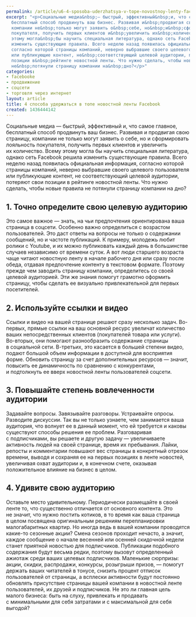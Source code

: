 ```yaml
---
permalink: /article/u6-4-sposoba-uderzhatsya-v-tope-novostnoy-lenty-facebook
excerpt: "<p>Социальные медиа&nbsp;— быстрый, эффективный&nbsp;и, что самое главное,
  бесплатный способ продвинуть ваш бизнес. Развивая и&nbsp;продвигая свою страницу,
  компании не&nbsp;только могут заявить о&nbsp;себе, но&nbsp;и&nbsp;сформировать лояльность
  покупателя, получить первых клиентов и&nbsp;увеличить их&nbsp;количество. Всему
  этому могла&nbsp;бы научить специальная литература, однако сеть Facebook решила
  изменить существующие правила. Всего неделю назад появилась официальная информация,
  согласно которой страницы компаний, неверно выбравшие своего целевого пользователя
  или публикующие контент, не&nbsp;соответствующий целевой аудитории, потеряют свои
  позиции в&nbsp;рейтинге новостной ленты. Что нужно сделать, чтобы новые правила
  не&nbsp;потянули страницу компании на&nbsp;дно?</p>"
categories:
- facebooke
- продвижение
- соцсети
- торговля через интернет
layout: article
title: 4 способа удержаться в топе новостной ленты Facebook
created: 1436444142
---
```

<p>Социальные медиа&nbsp;— быстрый, эффективный&nbsp;и, что самое главное, бесплатный способ продвинуть ваш бизнес. Развивая и&nbsp;продвигая свою страницу, компании не&nbsp;только могут заявить о&nbsp;себе, но&nbsp;и&nbsp;сформировать лояльность покупателя, получить первых клиентов и&nbsp;увеличить их&nbsp;количество. Всему этому могла&nbsp;бы научить специальная литература, однако сеть Facebook решила изменить существующие правила. Всего неделю назад появилась официальная информация, согласно которой страницы компаний, неверно выбравшие своего целевого пользователя или публикующие контент, не&nbsp;соответствующий целевой аудитории, потеряют свои позиции в&nbsp;рейтинге новостной ленты. Что нужно сделать, чтобы новые правила не&nbsp;потянули страницу компании на&nbsp;дно?</p>
<h2>1. Точно определите свою целевую аудиторию</h2>
<p>Это самое важное&nbsp;— знать, на&nbsp;чьи предпочтения ориентирована ваша страница в&nbsp;соцсети. Особенно важно определиться с&nbsp;возрастом пользователей. Это даст ответы на&nbsp;вопросы не&nbsp;только о&nbsp;содержании сообщений, но&nbsp;и&nbsp;частоте публикаций. К&nbsp;примеру, молодежь любит ролики с&nbsp;Youtube, и&nbsp;их&nbsp;можно публиковать каждый день в&nbsp;большинстве случаев независимо от&nbsp;времени суток. А&nbsp;вот люди старшего возраста чаще читают новостную ленту в&nbsp;начале рабочего дня или сразу после обеда, отдавая предпочтение контенту в&nbsp;текстовом формате. Поэтому прежде чем заводить страницу компании, определитесь со&nbsp;своей целевой аудиторией. Эти&nbsp;же знания помогут грамотно оформить страницу, чтобы сделать ее&nbsp;визуально привлекательной для первых посетителей.</p>
<h2>2. Используйте ссылки и&nbsp;видео</h2>
<p>Ссылки и&nbsp;видео на&nbsp;вашей странице решают сразу несколько задач. Во-первых, прямые ссылки на&nbsp;ваш основной ресурс увеличат количество ваших непосредственных клиентов (покупателей товара или услуги). Во-вторых, они помогают разнообразить содержание страницы в&nbsp;социальной сети. В-третьих, это касается в&nbsp;большей степени видео, подают большой объем информации в&nbsp;доступной для восприятия форме. Обновить страницу за&nbsp;счет дополнительных ресурсов&nbsp;— значит, повысить ее&nbsp;динамичность по&nbsp;сравнению с&nbsp;конкурентами, и&nbsp;подтолкнуть ее&nbsp;вверх новостной ленты пользователей соцсети.</p>
<h2>3. Повышайте степень вовлеченности аудитории</h2>
<p>Задавайте вопросы. Завязывайте разговоры. Устраивайте опросы. Разводите дискуссии. Так вы&nbsp;не&nbsp;только узнаете, чем занимается ваша аудитория, что волнует ее&nbsp;в&nbsp;данный момент, что ей&nbsp;требуется и&nbsp;каковы существуют способы решения ее&nbsp;проблем. Разговаривая с&nbsp;подписчиками, вы&nbsp;решаете и&nbsp;другую задачу&nbsp;— увеличиваете активность людей на&nbsp;своей странице, время их&nbsp;пребывания. Лайки, репосты и&nbsp;комментарии повышают вес страницы в&nbsp;конкретный отрезок времени, выводя и&nbsp;сохраняя ее&nbsp;на&nbsp;первых позициях в&nbsp;ленте новостей, увеличивая охват аудитории&nbsp;и, в&nbsp;конечном счете, оказывая положительное влияние на&nbsp;бизнес в&nbsp;целом.</p>
<h2>4. Удивите свою аудиторию</h2>
<p>Оставьте место удивительному. Периодически размещайте в&nbsp;своей ленте&nbsp;то, что существенно отличается от&nbsp;основного контента. Это не&nbsp;значит, что нужно постить котиков, в&nbsp;то&nbsp;время как ваша страница в&nbsp;целом посвящена оригинальным решениям перепланировки малогабаритных квартир. Но&nbsp;иногда ведь в&nbsp;вашей компании проводятся какие-то сезонные акции? Смена сезонов проходит нечасто, а&nbsp;значит, каждое сообщение о&nbsp;начале весенней или осенней скидочной недели станет приятной новостью для подписчиков. Публикации подобного содержания будут весьма редки, поэтому вызовут определенный ажиотаж среди ваших целевых подписчиков. Маленькие сюрпризы: акции, скидки, распродажи, конкурсы, розыгрыши призов,&nbsp;— помогут держать ваших читателей в&nbsp;тонусе, снизить процент отписок пользователей от&nbsp;страницы, а&nbsp;всплески активности будут постоянно обновлять присутствие страницы вашей компании в&nbsp;новостной ленте пользователей, их&nbsp;друзей и&nbsp;подписчиков. Не&nbsp;это&nbsp;ли главная цель малого бизнеса: быть на&nbsp;слуху, привлекать и&nbsp;продавать с&nbsp;минимальными для себя затратами и&nbsp;с&nbsp;максимальной для себя выгодой?</p>
